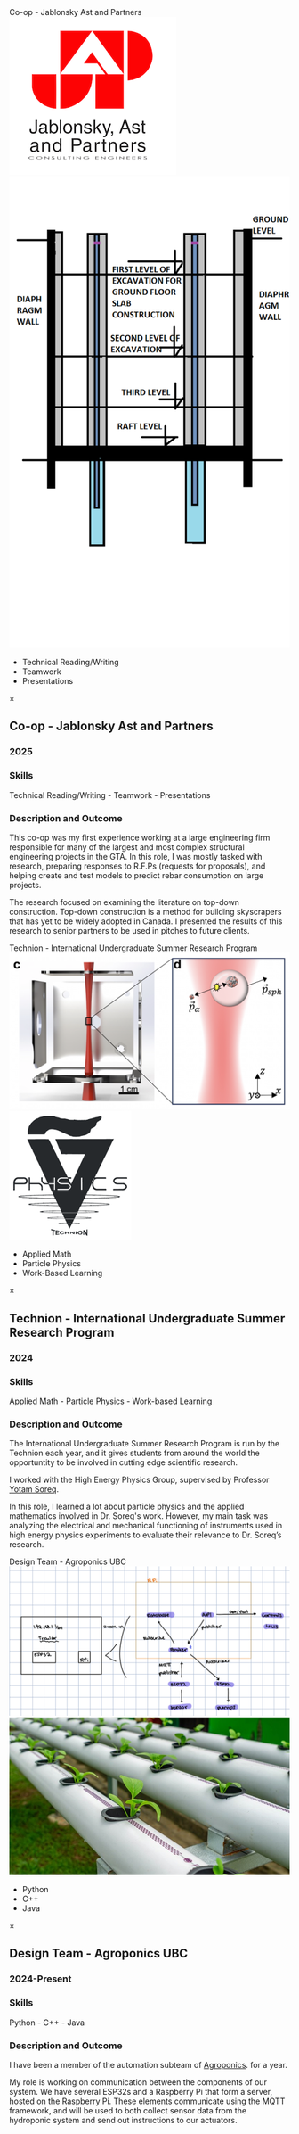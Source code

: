 <!-- Trigger -->
<div class="fake-textbox" data-modal-target="myModal5">Co-op - Jablonsky Ast and Partners
<div class="thumbs">
    <img src="/static/assets/img/Jablonsky-Ast-Logo.png" alt="JAP Logo">
    <img src="/static/assets/img/tdc.png" alt="TDC Diagram">
  </div>
    <div class="skills">
        <ul>
          <li>Technical Reading/Writing</li>
          <li>Teamwork</li>
          <li>Presentations</li>
        </ul>
      </div>
  </div>

<!-- Modal -->
<div id="myModal5" class="custom-modal">
  <div class="custom-modal-content">
    <span class="modal-close">&times;</span>
    <h2>Co-op - Jablonsky Ast and Partners</h2>
    <h3>2025</h3>
    <h3>Skills</h3>
    <p>Technical Reading/Writing - Teamwork - Presentations</p>
    <h3>Description and Outcome</h3>
    <p> This co-op was my first experience working at a large engineering firm responsible for many of the largest and most complex structural engineering projects in the GTA. In this role, I was mostly tasked with research, preparing responses to R.F.Ps (requests for proposals), and helping create and test models to predict rebar consumption on large projects.  
    <p> 
    The research focused on examining the literature on top-down construction. Top-down construction is a method for building skyscrapers that has yet to be widely adopted in Canada. I presented the results of this research to senior partners to be used in pitches to future clients. 
      </p>
  </div>
</div>

<!-- Trigger -->
<div class="fake-textbox" data-modal-target="myModal6">Technion - International Undergraduate Summer Research Program
<div class="thumbs">
    <img src="/static/assets/img/technion.png" alt="Apparatus I examined">
    <img src="/static/assets/img/technionphysics.png" alt="Technion Physics Logo">
  </div>
<div class="skills">
    <ul>
      <li>Applied Math</li>
      <li>Particle Physics</li>
      <li>Work-Based Learning</li>
    </ul>
  </div>
</div>

<!-- Modal -->
<div id="myModal6" class="custom-modal">
  <div class="custom-modal-content">
    <span class="modal-close">&times;</span>
    <h2>Technion - International Undergraduate Summer Research Program</h2>
    <h3>2024</h3>
    <h3>Skills</h3>
    <p>Applied Math - Particle Physics - Work-based Learning</p>
    <h3>Description and Outcome</h3>
    <p> The International Undergraduate Summer Research Program is run by the Technion each year, and it gives students from around the world the opportuntity to be involved in cutting edge scientific research. 
    <p> 
    I worked with the High Energy Physics Group, supervised by Professor  <a href="https://phsites.technion.ac.il/hep/members/yotam-soreq/" target="_blank" title="Yotam Soreq">Yotam Soreq</a>.
    <p>
    In this role, I learned a lot about particle physics and the applied mathematics involved in Dr. Soreq's work. However, my main task was analyzing the electrical and mechanical functioning of instruments used in high energy physics experiments to evaluate their relevance to Dr. Soreq’s research. 
      </p>
  </div>
</div>

<!-- Trigger -->
<div class="fake-textbox" data-modal-target="myModal7">Design Team - Agroponics UBC
<div class="thumbs">
    <img src="/static/assets/img/MQTT.png" alt="Server Layout">
    <img src="/static/assets/img/nft.png" alt="NFT Image">
  </div>
<div class="skills">
    <ul>
      <li>Python</li>
      <li>C++</li>
      <li>Java</li>
    </ul>
  </div>
  </div>

<!-- Modal -->
<div id="myModal7" class="custom-modal">
  <div class="custom-modal-content">
    <span class="modal-close">&times;</span>
    <h2>Design Team - Agroponics UBC</h2>
    <h3>2024-Present</h3>
    <h3>Skills</h3>
    <p>Python - C++ - Java</p>
    <h3>Description and Outcome</h3>
    <p> I have been a member of the automation subteam of <a href="https://ubcagroponics.com/" target="_blank" title="Agroponics UBC">Agroponics</a>. for a year. 
    <p>
My role is working on communication between the components of our system. We have several ESP32s and a Raspberry Pi that form a server, hosted on the Raspberry Pi. These elements communicate using the MQTT framework, and will be used to both collect sensor data from the hydroponic system and send out instructions to our actuators. 
      </p>
  </div>
</div>

